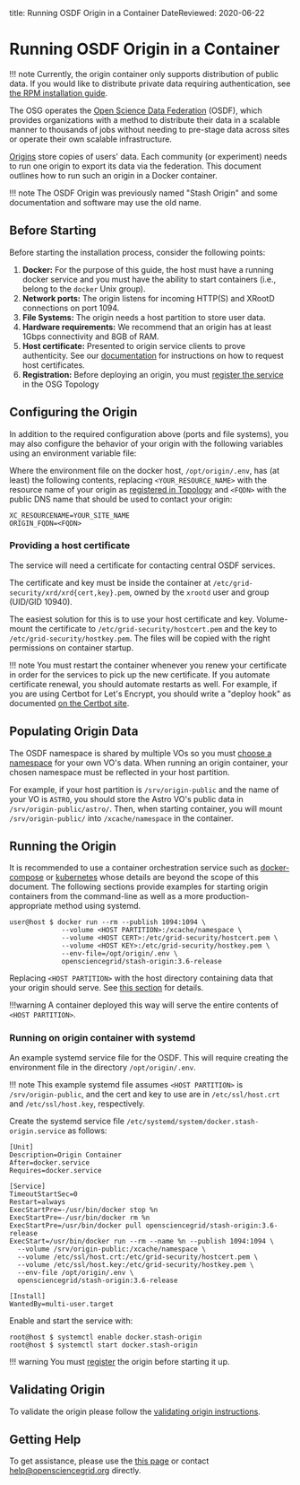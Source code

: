 title: Running OSDF Origin in a Container
DateReviewed: 2020-06-22

Running OSDF Origin in a Container
========================================

!!! note
    Currently, the origin container only supports distribution of public data.
    If you would like to distribute private data requiring authentication,
    see [the RPM installation guide](install-origin.md).

The OSG operates the [Open Science Data Federation](overview.md) (OSDF), which
provides organizations with a method to distribute their data in a scalable manner to thousands of jobs without needing
to pre-stage data across sites or operate their own scalable infrastructure.

[Origins](install-origin.md) store copies of users' data.
Each community (or experiment) needs to run one origin to export its data via the federation.
This document outlines how to run such an origin in a Docker container.

!!! note
    The OSDF Origin was previously named "Stash Origin" and some documentation and software may use the old name.

Before Starting
---------------

Before starting the installation process, consider the following points:

1. **Docker:** For the purpose of this guide, the host must have a running docker service and you must have the ability
to start containers (i.e., belong to the `docker` Unix group).
1. **Network ports:** The origin listens for incoming HTTP(S) and XRootD connections on port 1094.
1. **File Systems:** The origin needs a host partition to store user data.
1. **Hardware requirements:** We recommend that an origin has at least 1Gbps connectivity and 8GB of RAM.
1. **Host certificate:** Presented to origin service clients to prove authenticity.
  See our [documentation](../../security/host-certs.md) for instructions on how to request host certificates.
1. **Registration:** Before deploying an origin, you must
   [register the service](install-origin.md#registering-the-origin) in the OSG Topology

Configuring the Origin
----------------------

In addition to the required configuration above (ports and file systems), you may also configure the behavior of your
origin with the following variables using an environment variable file:

Where the environment file on the docker host, `/opt/origin/.env`, has (at least) the following contents,
replacing `<YOUR_RESOURCE_NAME>` with the resource name of your origin as
[registered in Topology](install-origin.md#registering-the-origin)
and `<FQDN>` with the public DNS name that should be used to contact your origin:

```file
XC_RESOURCENAME=YOUR_SITE_NAME
ORIGIN_FQDN=<FQDN>
```

### Providing a host certificate

The service will need a certificate for contacting central OSDF services.

The certificate and key must be inside the container at `/etc/grid-security/xrd/xrd{cert,key}.pem`,
owned by the `xrootd` user and group (UID/GID 10940).

The easiest solution for this is to use your host certificate and key.
Volume-mount the certificate to `/etc/grid-security/hostcert.pem` and the key to `/etc/grid-security/hostkey.pem`.
The files will be copied with the right permissions on container startup.

!!! note
    You must restart the container whenever you renew your certificate
    in order for the services to pick up the new certificate.
    If you automate certificate renewal, you should automate restarts as well.
    For example, if you are using Certbot for Let's Encrypt, you should write a "deploy hook" as documented
    [on the Certbot site](https://certbot.eff.org/docs/using.html#renewing-certificates).


Populating Origin Data
----------------------

The OSDF namespace is shared by multiple VOs so you must
[choose a namespace](vo-data.md#choosing-namespaces) for your own VO's data.
When running an origin container, your chosen namespace must be reflected in your host partition.

For example, if your host partition is `/srv/origin-public` and the name of your VO is `ASTRO`,
you should store the Astro VO's public data in `/srv/origin-public/astro/`.
Then, when starting container, you will mount `/srv/origin-public/` into `/xcache/namespace` in the container.

Running the Origin
------------------

It is recommended to use a container orchestration service such as [docker-compose](https://docs.docker.com/compose/)
or [kubernetes](https://kubernetes.io/) whose details are beyond the scope of this document.
The following sections provide examples for starting origin containers from the command-line as well as a more
production-appropriate method using systemd.

```console
user@host $ docker run --rm --publish 1094:1094 \
             --volume <HOST PARTITION>:/xcache/namespace \
             --volume <HOST CERT>:/etc/grid-security/hostcert.pem \
             --volume <HOST KEY>:/etc/grid-security/hostkey.pem \
             --env-file=/opt/origin/.env \
             opensciencegrid/stash-origin:3.6-release
```

Replacing `<HOST PARTITION>` with the host directory containing data that your origin should serve.
See [this section](#populating-origin-data) for details.

!!!warning
    A container deployed this way will serve the entire contents of `<HOST PARTITION>`.

### Running on origin container with systemd

An example systemd service file for the OSDF.
This will require creating the environment file in the directory `/opt/origin/.env`.

!!! note
    This example systemd file assumes `<HOST PARTITION>` is `/srv/origin-public`,
    and the cert and key to use are in `/etc/ssl/host.crt` and `/etc/ssl/host.key`,
    respectively.

Create the systemd service file `/etc/systemd/system/docker.stash-origin.service` as follows:

```file
[Unit]
Description=Origin Container
After=docker.service
Requires=docker.service

[Service]
TimeoutStartSec=0
Restart=always
ExecStartPre=-/usr/bin/docker stop %n
ExecStartPre=-/usr/bin/docker rm %n
ExecStartPre=/usr/bin/docker pull opensciencegrid/stash-origin:3.6-release
ExecStart=/usr/bin/docker run --rm --name %n --publish 1094:1094 \
  --volume /srv/origin-public:/xcache/namespace \
  --volume /etc/ssl/host.crt:/etc/grid-security/hostcert.pem \
  --volume /etc/ssl/host.key:/etc/grid-security/hostkey.pem \
  --env-file /opt/origin/.env \
  opensciencegrid/stash-origin:3.6-release

[Install]
WantedBy=multi-user.target
```

Enable and start the service with:

```console
root@host $ systemctl enable docker.stash-origin
root@host $ systemctl start docker.stash-origin
```

!!! warning
    You must [register](install-origin.md#registering-the-origin) the origin before starting it up.



Validating Origin
-----------------

To validate the origin please follow the
[validating origin instructions](install-origin.md#verifying-the-origin-server).

Getting Help
------------

To get assistance, please use the [this page](../../common/help.md) or contact <help@opensciencegrid.org> directly.
